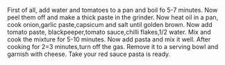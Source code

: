 First of all, add water and tomatoes to a pan and boil fo 5-7 minutes.
Now peel them off and make a thick paste in the grinder.
Now heat oil in a pan, cook onion,garlic paste,capsicum and salt until golden brown.
Now add tomato paste, blackpeeper,tomato sauce,chilli flakes,1/2 water.
Mix and cook the mixture for 5-10 minutes.
Now add pasta and mix it well.
After cooking for 2=3 minutes,turn off the gas.
Remove it to a serving bowl and garnish with cheese.
Take your red sauce pasta is ready.